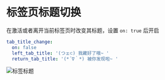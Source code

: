 # 标签页标题切换

在激活或者离开当前标签页时改变其标题，设置 `on: true` 后开启

```yaml
tab_title_change: 
  on: false
  left_tab_title: '(つェ⊂) 我藏好了哦~ '
  return_tab_title: '(*´∇｀*) 被你发现啦~ '
```

![标签标题](/src/tab-title.gif)